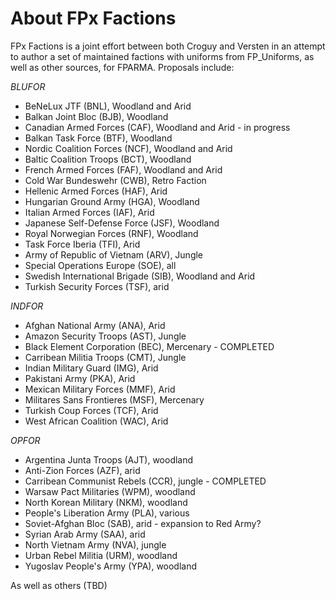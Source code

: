 About FPx Factions
======

FPx Factions is a joint effort between both Croguy and Versten in an attempt to author a set of maintained factions with uniforms from FP_Uniforms, as well as other sources, for FPARMA. Proposals include: 

_BLUFOR_
* BeNeLux JTF (BNL), Woodland and Arid
* Balkan Joint Bloc (BJB), Woodland
* Canadian Armed Forces (CAF), Woodland and Arid - in progress
* Balkan Task Force (BTF), Woodland
* Nordic Coalition Forces (NCF), Woodland and Arid
* Baltic Coalition Troops (BCT), Woodland
* French Armed Forces (FAF), Woodland and Arid
* Cold War Bundeswehr (CWB), Retro Faction
* Hellenic Armed Forces (HAF), Arid
* Hungarian Ground Army (HGA), Woodland
* Italian Armed Forces (IAF), Arid
* Japanese Self-Defense Force (JSF), Woodland
* Royal Norwegian Forces (RNF), Woodland
* Task Force Iberia (TFI), Arid
* Army of Republic of Vietnam (ARV), Jungle
* Special Operations Europe (SOE), all
* Swedish International Brigade (SIB), Woodland and Arid
* Turkish Security Forces (TSF), arid

_INDFOR_
* Afghan National Army (ANA), Arid
* Amazon Security Troops (AST), Jungle
* Black Element Corporation (BEC), Mercenary - COMPLETED
* Carribean Militia Troops (CMT), Jungle
* Indian Military Guard (IMG), Arid
* Pakistani Army (PKA), Arid
* Mexican Military Forces (MMF), Arid
* Militares Sans Frontieres (MSF), Mercenary
* Turkish Coup Forces (TCF), Arid
* West African Coalition (WAC), Arid

_OPFOR_
* Argentina Junta Troops (AJT), woodland
* Anti-Zion Forces (AZF), arid
* Carribean Communist Rebels (CCR), jungle - COMPLETED
* Warsaw Pact Militaries (WPM), woodland
* North Korean Military (NKM), woodland
* People's Liberation Army (PLA), various
* Soviet-Afghan Bloc (SAB), arid - expansion to Red Army?
* Syrian Arab Army (SAA), arid
* North Vietnam Army (NVA), jungle
* Urban Rebel Militia (URM), woodland
* Yugoslav People's Army (YPA), woodland

As well as others (TBD)


